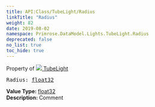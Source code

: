 ```yaml
---
title: API:Class/TubeLight/Radius
linkTitle: "Radius"
weight: 82
date: 2019-08-02
namespace: Primrose.DataModel.Lights.TubeLight.Radius
deprecated: false
no_list: true
toc_hide: true
---
```

Property of <a href="/docs/api-reference/Class/TubeLight"><img src="/icons/silk/lightbulb.png"/>&nbsp;TubeLight</a>
<pre class="method-declaration">
Radius: <a class="type" href="/docs/api-reference/System/Primitives#single">float32</a></pre>
<b>Value Type: </b>
<a class="type" href="/docs/api-reference/System/Primitives#single">float32</a>
<br/>
<b>Description: </b>
Comment

